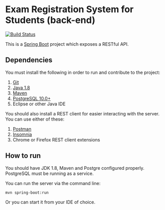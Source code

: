 # Exam Registration System for Students (back-end)

[![Build Status](https://travis-ci.org/uni-ruse-software-engineering-2017/exam-registration-backend.svg?branch=master)](https://travis-ci.org/uni-ruse-software-engineering-2017/exam-registration-backend)

This is a [Spring Boot](https://projects.spring.io/spring-boot/) project which exposes a RESTful API.

## Dependencies

You must install the following in order to run and contribute to the project:

1.  [Git](https://git-scm.com/downloads)
2.  [Java 1.8](http://www.oracle.com/technetwork/java/javase/downloads/jdk8-downloads-2133151.html)
3.  [Maven](https://maven.apache.org/download.cgi)
4.  [PostgreSQL 10.0+](https://maven.apache.org/download.cgi)
5.  Eclipse or other Java IDE

You should also install a REST client for easier interacting with the server. You can use either of these:

1.  [Postman](https://www.getpostman.com/)
2.  [Insomnia](https://insomnia.rest/)
3.  Chrome or Firefox REST client extensions

## How to run

You should have JDK 1.8, Maven and Postgre configured properly. PostgreSQL must be running as a service.

You can run the server via the command line:

```bash
mvn spring-boot:run
```

Or you can start it from your IDE of choice.
